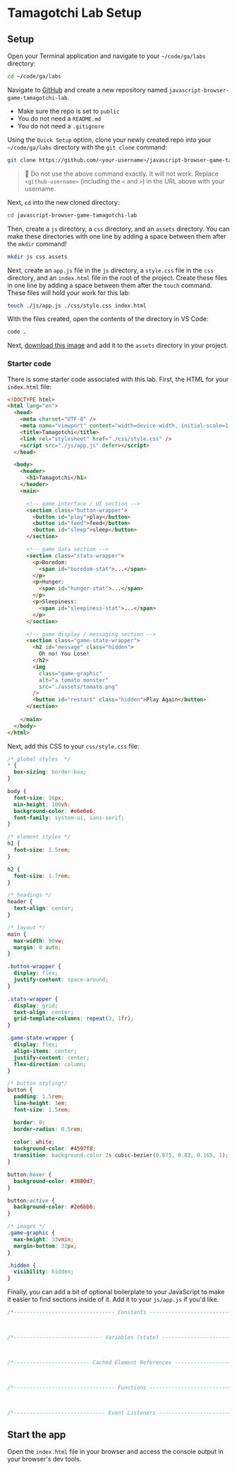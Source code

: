<h1>
  <span class="headline">Tamagotchi Lab</span>
  <span class="subhead">Setup</span>
</h1>

## Setup

Open your Terminal application and navigate to your `~/code/ga/labs` directory:

```bash
cd ~/code/ga/labs
```

Navigate to [GitHub](https://github.com/) and create a new repository named `javascript-browser-game-tamagotchi-lab`.

- Make sure the repo is set to `public`
- You do not need a `README.md`
- You do not need a `.gitignore`

Using the `Quick Setup` option, clone your newly created repo into your `~/code/ga/labs` directory with the `git clone` command:

```bash
git clone https://github.com/<your-username>/javascript-browser-game-tamagotchi-lab.git
```

> 🚨 Do not use the above command exactly. It will not work. Replace `<github-username>` (including the `<` and `>`) in the URL above with your username.

Next, `cd` into the new cloned directory:

```bash
cd javascript-browser-game-tamagotchi-lab
```

Then, create a `js` directory, a `css` directory, and an `assets` directory. You can make these directories with one line by adding a space between them after the `mkdir` command!

```bash
mkdir js css assets
```

Next, create an `app.js` file in the `js` directory, a `style.css` file in the `css` directory, and an `index.html` file in the root of the project. Create these files in one line by adding a space between them after the `touch` command. These files will hold your work for this lab:

```bash
touch ./js/app.js ./css/style.css index.html
```

With the files created, open the contents of the directory in VS Code:

```bash
code .
```

Next, [download this image](../assets/tomato.png?raw=true) and add it to the `assets` directory in your project.

### Starter code

There is some starter code associated with this lab. First, the HTML for your `index.html` file:

```html
<!DOCTYPE html>
<html lang="en">
  <head>
    <meta charset="UTF-8" />
    <meta name="viewport" content="width=device-width, initial-scale=1.0" />
    <title>Tamagotchi</title>
    <link rel="stylesheet" href="./css/style.css" />
    <script src="./js/app.js" defer></script>
  </head>

  <body>
    <header>
      <h1>Tamagotchi</h1>
    </header>
    <main>

      <!-- game interface / UI section -->
      <section class="button-wrapper">
        <button id="play">play</button>
        <button id="feed">feed</button>
        <button id="sleep">sleep</button>
      </section>

      <!-- game data section -->
      <section class="stats-wrapper">
        <p>Boredom: 
          <span id="boredom-stat">...</span>
        </p>
        <p>Hunger: 
          <span id="hunger-stat">...</span>
        </p>
        <p>Sleepiness:
          <span id="sleepiness-stat">...</span>
        </p>
      </section>

      <!-- game display / messaging section -->
      <section class="game-state-wrapper">
        <h2 id="message" class="hidden">
          Oh no! You Lose!
        </h2>
        <img 
          class="game-graphic" 
          alt="a tomato monster" 
          src="./assets/tomato.png" 
        />
        <button id="restart" class="hidden">Play Again</button>
      </section>
      
    </main>
  </body>
</html>
```

Next, add this CSS to your `css/style.css` file:

```css
/* global styles  */
* {
  box-sizing: border-box;
}

body {
  font-size: 16px;
  min-height: 100vh;
  background-color: #e6e6e6;
  font-family: system-ui, sans-serif;
}

/* element styles */
h1 {
  font-size: 3.5rem;
}

h2 {
  font-size: 1.7rem;
}

/* headings */
header {
  text-align: center;
}

/* layout */
main {
  max-width: 90vw;
  margin: 0 auto;
}

.button-wrapper {
  display: flex;
  justify-content: space-around;
}

.stats-wrapper {
  display: grid;
  text-align: center;
  grid-template-columns: repeat(3, 1fr);
}

.game-state-wrapper {
  display: flex;
  align-items: center;
  justify-content: center;
  flex-direction: column;
}

/* button styling*/
button {
  padding: 1.5rem;
  line-height: 1em;
  font-size: 1.5rem;

  border: 0;
  border-radius: 0.5rem;
  
  color: white;
  background-color: #4597f8;
  transition: background-color 2s cubic-bezier(0.075, 0.82, 0.165, 1);
}

button:hover {
  background-color: #3880d7;
}

button:active {
  background-color: #2e6bb6;
}

/* images */
.game-graphic {
  max-height: 33vmin;
  margin-bottom: 32px;
}

.hidden {
  visibility: hidden;
}

```

Finally, you can add a bit of optional boilerplate to your JavaScript to make it easier to find sections inside of it. Add it to your `js/app.js` if you'd like.

```javascript
/*-------------------------------- Constants --------------------------------*/



/*---------------------------- Variables (state) ----------------------------*/



/*------------------------ Cached Element References ------------------------*/



/*-------------------------------- Functions --------------------------------*/



/*----------------------------- Event Listeners -----------------------------*/


```

## Start the app

Open the `index.html` file in your browser and access the console output in your browser's dev tools.
